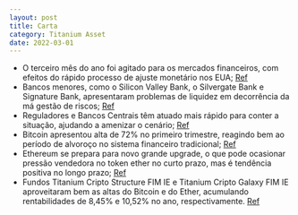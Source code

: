 ```yaml
---
layout: post
title: Carta
category: Titanium Asset
date: 2022-03-01
---
```


- O terceiro mês do ano foi agitado para os mercados financeiros, com efeitos do rápido processo de ajuste monetário nos EUA;
<a href="#" onclick="search_on_pdf('Caro investidor,            O terceiro mês do ano foi agitado para os mercados, caracterizado pelos')">Ref</a>
- Bancos menores, como o Silicon Valley Bank, o Silvergate Bank e Signature Bank, apresentaram problemas de liquidez em decorrência da má gestão de riscos;
<a href="#" onclick="search_on_pdf('riscos e comunicação ineﬁcaz, o que desencadeou uma corrida por saques. No mesmo período, Silvergat')">Ref</a>
- Reguladores e Bancos Centrais têm atuado mais rápido para conter a situação, ajudando a amenizar o cenário;
<a href="#" onclick="search_on_pdf('2008, parecem ser menores, dadas as diferenças que existem hoje em relação a alavan-cagem e regulaç')">Ref</a>
- Bitcoin apresentou alta de 72% no primeiro trimestre, reagindo bem ao período de alvoroço no sistema financeiro tradicional;
<a href="#" onclick="search_on_pdf('A dominância do bitcoin fechou o mês em 47,74% e os ativos com melhor perfor-mance no portfólio for')">Ref</a>
- Ethereum se prepara para novo grande upgrade, o que pode ocasionar pressão vendedora no token ether no curto prazo, mas é tendência positiva no longo prazo;
<a href="#" onclick="search_on_pdf('da rede.         A atualização está programada para ocorrer no dia 12 de abril e pode ocasionar al')">Ref</a>
- Fundos Titanium Cripto Structure FIM IE e Titanium Cripto Galaxy FIM IE aproveitaram bem as altas do Bitcoin e do Ether, acumulando rentabilidades de 8,45% e 10,52% no ano, respectivamente.
<a href="#" onclick="search_on_pdf('início. TITANIUM CRIPTO GALAXY FIM IE              O fundo fechou o mês com rentabilidade de 10,5')">Ref</a>

